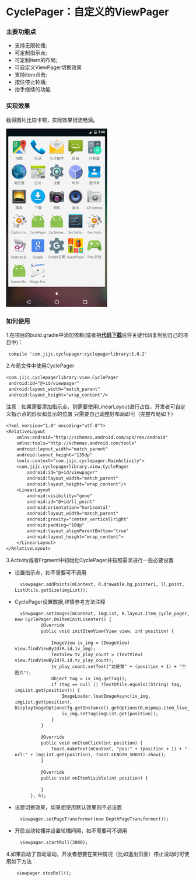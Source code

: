 # CyclePager：自定义的ViewPager

### 主要功能点
* 支持无限轮播;
* 可定制指示点;
* 可定制item的布局;
* 可自定义ViewPager切换效果
* 支持item点击;
* 按住停止轮播;
* 抬手继续的功能

### 实现效果
 截得图片比较卡顿，实际效果很流畅滴。

![JiJinchao CyclePage]( https://github.com/jijinchao2014/CyclePager/blob/master/cyclepager.gif?raw=true )

### 如何使用
1.在项目的build.gradle中添加依赖(或者把<a href = "https://github.com/jijinchao2014/CyclePager"><b>代码下载</b></a>后将关键代码复制到自己的项目中)：

	 compile 'com.jijc.cyclepager:cyclepagerlibrary:1.0.2'
2.布局文件中使用CyclePager

    <com.jijc.cyclepagerlibrary.view.CyclePager
     android:id="@+id/viewpager"
     android:layout_width="match_parent"
     android:layout_height="wrap_content"/>
 注意：如果需要添加指示点，则需要使用LinearLayout进行占位，开发者可自定义指示点的形状和显示的位置
 只需要自己调整好布局即可（完整布局如下）

	<?xml version="1.0" encoding="utf-8"?>
	<RelativeLayout
	    xmlns:android="http://schemas.android.com/apk/res/android"
	    xmlns:tools="http://schemas.android.com/tools"
	    android:layout_width="match_parent"
	    android:layout_height="135dp"
	    tools:context="com.jijc.cyclepager.MainActivity">
	    <com.jijc.cyclepagerlibrary.view.CyclePager
	        android:id="@+id/viewpager"
	        android:layout_width="match_parent"
	        android:layout_height="wrap_content"/>
	    <LinearLayout
	        android:visibility="gone"
	        android:id="@+id/ll_point"
	        android:orientation="horizontal"
	        android:layout_width="match_parent"
	        android:gravity="center_vertical|right"
	        android:padding="10dp"
	        android:layout_alignParentBottom="true"
	        android:layout_height="wrap_content">
	    </LinearLayout>
	</RelativeLayout>
3.Activity或者Frgment中初始化CyclePager并按照需求进行一些必要设置

- 设置指示点，如不需要可不调用

    	viewpager.addPoints(mContext, R.drawable.bg_pointer1, ll_point, ListUtils.getSize(imgList));

- CyclePager设置数据,详情参考方法注释

		viewpager.setImages(mContext, imgList, R.layout.item_cycle_pager, new CyclePager.OnItemInitLisenter() {
	            @Override
	            public void initItemView(View view, int position) {
	
	                ImageView iv_img = (ImageView) view.findViewById(R.id.iv_img);
	                TextView tv_play_count = (TextView) view.findViewById(R.id.tv_play_count);
	                tv_play_count.setText("这是第" + (position + 1) + "个图片");
	                Object tag = iv_img.getTag();
	                if (tag == null || !TextUtils.equals((String) tag, imgList.get(position))) {
	                    ImageLoader.loadImageAsync(iv_img, imgList.get(position), DisplayImageOptionsCfg.getInstance().getOptions(R.mipmap.item_live_bg));
	                    iv_img.setTag(imgList.get(position));
	                }
	            }
	
	            @Override
	            public void onItemClick(int position) {
	                Toast.makeText(mContext, "pos:" + (position + 1) + "-url:" + imgList.get(position), Toast.LENGTH_SHORT).show();
	            }
	
	            @Override
	            public void onItemVisible(int position) {
		
	            }
	        }, 6);	
- 设置切换效果，如果想使用默认效果则不必设置

		viewpager.setPageTransformer(new DepthPageTransformer());
- 开启自动轮播并设置轮播间隔，如不需要可不调用

    	viewpager.startRoll(3000);

4.如果启动了自动滚动，开发者想要在某种情况（比如退出页面）停止滚动时可使用如下方法：

		viewpager.stopRoll();
